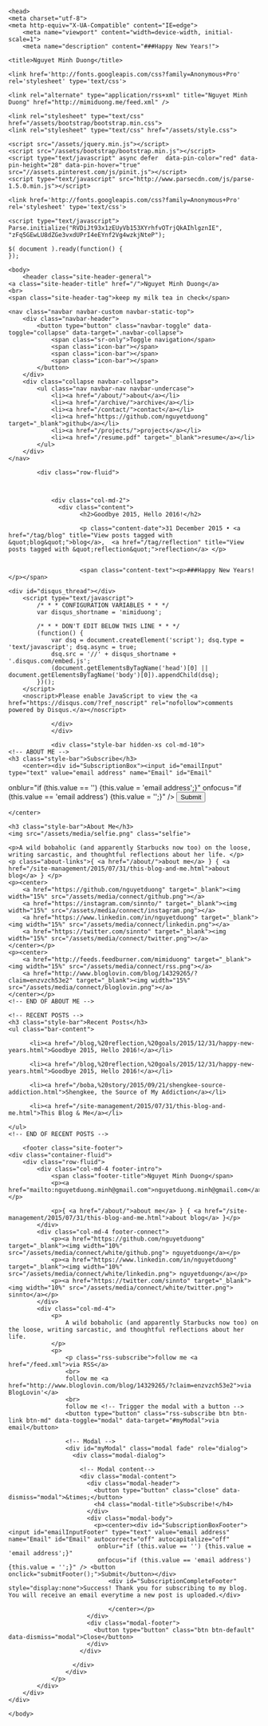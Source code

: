 <!DOCTYPE html>
<html>
	
	<head>
	<meta charset="utf-8">
	<meta http-equiv="X-UA-Compatible" content="IE=edge">
		<meta name="viewport" content="width=device-width, initial-scale=1">
		<meta name="description" content="###Happy New Years!">

	<title>Nguyet Minh Duong</title>
	
	<link href='http://fonts.googleapis.com/css?family=Anonymous+Pro' rel='stylesheet' type='text/css'>
	
	<link rel="alternate" type="application/rss+xml" title="Nguyet Minh Duong" href="http://mimiduong.me/feed.xml" />

	<link rel="stylesheet" type="text/css" href="/assets/bootstrap/bootstrap.min.css">
	<link rel="stylesheet" type="text/css" href="/assets/style.css">

	<script src="/assets/jquery.min.js"></script>
	<script src="/assets/bootstrap/bootstrap.min.js"></script>
	<script type="text/javascript" async defer  data-pin-color="red" data-pin-height="28" data-pin-hover="true" src="//assets.pinterest.com/js/pinit.js"></script>
	<script type="text/javascript" src="http://www.parsecdn.com/js/parse-1.5.0.min.js"></script>

	<link href='http://fonts.googleapis.com/css?family=Anonymous+Pro' rel='stylesheet' type='text/css'>

	<script type="text/javascript">
    Parse.initialize("RVDiJt93x1zEUyVb153XYrhfvOTrjQkAIhlgznIE", "zFq5GEwLU8dZGe3vxdUPrI4eEYnf2Vg4wzkjNteP");

    $( document ).ready(function() {
	});
  </script>

  <script>
	  (function(i,s,o,g,r,a,m){i['GoogleAnalyticsObject']=r;i[r]=i[r]||function(){
	  (i[r].q=i[r].q||[]).push(arguments)},i[r].l=1*new Date();a=s.createElement(o),
	  m=s.getElementsByTagName(o)[0];a.async=1;a.src=g;m.parentNode.insertBefore(a,m)
	  })(window,document,'script','//www.google-analytics.com/analytics.js','ga');

	  ga('create', 'UA-67911809-1', 'auto');
	  ga('send', 'pageview');

	</script>
  <script type="text/javascript" src="/assets/code.js"></script>
</head>

	<body>
		<header class="site-header-general">
	<a class="site-header-title" href="/">Nguyet Minh Duong</a>
	<br>
	<span class="site-header-tag">keep my milk tea in check</span>
		
	<nav class="navbar navbar-custom navbar-static-top">
		<div class="navbar-header">
			<button type="button" class="navbar-toggle" data-toggle="collapse" data-target=".navbar-collapse">
				<span class="sr-only">Toggle navigation</span>
	    		<span class="icon-bar"></span>
	    		<span class="icon-bar"></span>
	    		<span class="icon-bar"></span>
	    	</button>
	 	</div>
	  	<div class="collapse navbar-collapse">
	    	<ul class="nav navbar-nav navbar-undercase">
	      		<li><a href="/about/">about</a></li>
	      		<li><a href="/archive/">archive</a></li>
	      		<li><a href="/contact/">contact</a></li>
	      		<li><a href="https://github.com/nguyetduong" target="_blank">github</a></li>
	      		<li><a href="/projects/">projects</a></li>
        		<li><a href="/resume.pdf" target="_blank">resume</a></li>
	    	</ul>
	  	</div>
	</nav> 

</header>
		<div class="container-fluid">
 			
		    <div class="row-fluid">
				

				
			    <div class="col-md-2">
			      <div class="content">
						<h2>Goodbye 2015, Hello 2016!</h2>
						
						<p class="content-date">31 December 2015 • <a href="/tag/blog" title="View posts tagged with &quot;blog&quot;">blog</a>,  <a href="/tag/reflection" title="View posts tagged with &quot;reflection&quot;">reflection</a> </p>
						

						<span class="content-text"><p>###Happy New Years!</p></span>
						
	<div id="disqus_thread"></div>
		<script type="text/javascript">
		    /* * * CONFIGURATION VARIABLES * * */
		    var disqus_shortname = 'mimiduong';
		    
		    /* * * DON'T EDIT BELOW THIS LINE * * */
		    (function() {
		        var dsq = document.createElement('script'); dsq.type = 'text/javascript'; dsq.async = true;
		        dsq.src = '//' + disqus_shortname + '.disqus.com/embed.js';
		        (document.getElementsByTagName('head')[0] || document.getElementsByTagName('body')[0]).appendChild(dsq);
		    })();
		</script>
		<noscript>Please enable JavaScript to view the <a href="https://disqus.com/?ref_noscript" rel="nofollow">comments powered by Disqus.</a></noscript>

				</div>
			    </div>

			    <div class="style-bar hidden-xs col-md-10">
	<!-- ABOUT ME --> 
	<h3 class="style-bar">Subscribe</h3>
		<center><div id="SubscriptionBox"><input id="emailInput" type="text" value="email address" name="Email" id="Email"
 onblur="if (this.value == '') {this.value = 'email address';}"
 onfocus="if (this.value == 'email address') {this.value = '';}" /> <button onclick="submit();">Submit</button></div>
 	<div id="SubscriptionComplete" style="display:none">Success! Thank you for subscribing to my blog. You will receive an email everytime a new post is uploaded.</div>

	</center>
	
	<h3 class="style-bar">About Me</h3>
	<img src="/assets/media/selfie.png" class="selfie">

	<p>A wild bobaholic (and apparently Starbucks now too) on the loose, writing sarcastic, and thoughtful reflections about her life. </p>
	<p class="about-links">{ <a href="/about/">about me</a> } { <a href="/site-management/2015/07/31/this-blog-and-me.html">about blog</a> } </p>
	<p><center>
		<a href="https://github.com/nguyetduong" target="_blank"><img width="15%" src="/assets/media/connect/github.png"></a>
		<a href="https://instagram.com/sinnto/" target="_blank"><img width="15%" src="/assets/media/connect/instagram.png"></a>
		<a href="https://www.linkedin.com/in/nguyetduong" target="_blank"><img width="15%" src="/assets/media/connect/linkedin.png"></a>
		<a href="https://twitter.com/sinnto" target="_blank"><img width="15%" src="/assets/media/connect/twitter.png"></a>
	</center></p>
	<p><center>
		<a href="http://feeds.feedburner.com/mimiduong" target="_blank"><img width="15%" src="/assets/media/connect/rss.png"></a>
		<a href="http://www.bloglovin.com/blog/14329265/?claim=enzvzch53e2" target="_blank"><img width="15%" src="/assets/media/connect/bloglovin.png"></a>
	</center></p>
	<!-- END OF ABOUT ME -->

	<!-- RECENT POSTS -->
    <h3 class="style-bar">Recent Posts</h3>
    <ul class="bar-content">
        
          <li><a href="/blog,%20reflection,%20goals/2015/12/31/happy-new-years.html">Goodbye 2015, Hello 2016!</a></li>
        
          <li><a href="/blog,%20reflection,%20goals/2015/12/31/happy-new-years.html">Goodbye 2015, Hello 2016!</a></li>
        
          <li><a href="/boba,%20story/2015/09/21/shengkee-source-addiction.html">Shengkee, the Source of My Addiction</a></li>
        
          <li><a href="/site-management/2015/07/31/this-blog-and-me.html">This Blog & Me</a></li>
        
    </ul>
    <!-- END OF RECENT POSTS -->
</div>
			</div>
		</div>
		
		<footer class="site-footer">
	<div class="container-fluid">
		<div class="row-fluid">
			<div class="col-md-4 footer-intro">
				<span class="footer-title">Nguyet Minh Duong</span>
				<p><a href="mailto:nguyetduong.minh@gmail.com">nguyetduong.minh@gmail.com</a></p>

				<p>{ <a href="/about/">about me</a> } { <a href="/site-management/2015/07/31/this-blog-and-me.html">about blog</a> }</p>
			</div>
			<div class="col-md-4 footer-connect">
				<p><a href="https://github.com/nguyetduong" target="_blank"><img width="10%" src="/assets/media/connect/white/github.png"> nguyetduong</a></p>
        		<p><a href="https://www.linkedin.com/in/nguyetduong" target="_blank"><img width="10%" src="/assets/media/connect/white/linkedin.png"> nguyetduong</a></p>
        		<p><a href="https://twitter.com/sinnto" target="_blank"><img width="10%" src="/assets/media/connect/white/twitter.png"> sinnto</a></p>
			</div>
			<div class="col-md-4">
				<p>
					A wild bobaholic (and apparently Starbucks now too) on the loose, writing sarcastic, and thoughtful reflections about her life.
				</p>
				<p>
					<p class="rss-subscribe">follow me <a href="/feed.xml">via RSS</a>
					<br>
					follow me <a href="http://www.bloglovin.com/blog/14329265/?claim=enzvzch53e2">via BlogLovin'</a>
					<br>
					follow me <!-- Trigger the modal with a button -->
					<button type="button" class="rss-subscribe btn btn-link btn-md" data-toggle="modal" data-target="#myModal">via email</button>

					<!-- Modal -->
					<div id="myModal" class="modal fade" role="dialog">
					  <div class="modal-dialog">

					    <!-- Modal content-->
					    <div class="modal-content">
					      <div class="modal-header">
					        <button type="button" class="close" data-dismiss="modal">&times;</button>
					        <h4 class="modal-title">Subscribe!</h4>
					      </div>
					      <div class="modal-body">
					        <p><center><div id="SubscriptionBoxFooter"><input id="emailInputFooter" type="text" value="email address" name="Email" id="Email" autocorrect="off" autocapitalize="off"
							 onblur="if (this.value == '') {this.value = 'email address';}"
							 onfocus="if (this.value == 'email address') {this.value = '';}" /> <button onclick="submitFooter();">Submit</button></div>
							 	<div id="SubscriptionCompleteFooter" style="display:none">Success! Thank you for subscribing to my blog. You will receive an email everytime a new post is uploaded.</div>

								</center></p>
					      </div>
					      <div class="modal-footer">
					        <button type="button" class="btn btn-default" data-dismiss="modal">Close</button>
					      </div>
					    </div>

					  </div>
					</div>
				</p>
			</div>
		</div>
	</div>
</footer>		
		
	</body>

</html>